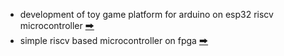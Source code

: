 * development of toy game platform for arduino on esp32 riscv microcontroller [🠲](https://github.com/calint/bam)  
* simple riscv based microcontroller on fpga [🠲](https://github.com/calint/riscv)
